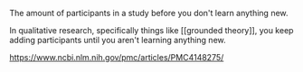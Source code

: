 The amount of participants in a study before you don't learn anything new.

In qualitative research, specifically things like [[grounded theory]], you keep adding participants until you aren't learning anything new.

https://www.ncbi.nlm.nih.gov/pmc/articles/PMC4148275/
